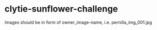 # clytie-sunflower-challenge

Images should be in form of owner_image-name, i.e. pernilla_img_001.jpg

